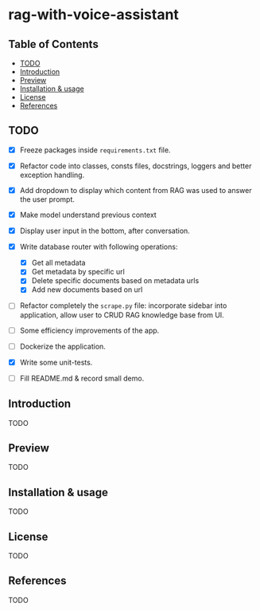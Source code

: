 # rag-with-voice-assistant

## Table of Contents
- [TODO](#todo)
- [Introduction](#introduction)
- [Preview](#preview)
- [Installation & usage](#installation--usage)
- [License](#license)
- [References](#references)

## TODO

- [x] Freeze packages inside `requirements.txt` file.
- [x] Refactor code into classes, consts files, docstrings, loggers and better exception handling.
- [x] Add dropdown to display which content from RAG was used to answer the user prompt.
- [x] Make model understand previous context
- [x] Display user input in the bottom, after conversation.
- [x] Write database router with following operations:
  - [x] Get all metadata
  - [x] Get metadata by specific url
  - [x] Delete specific documents based on metadata urls
  - [x] Add new documents based on url
- [ ] Refactor completely the `scrape.py` file: incorporate sidebar into application, allow user to CRUD RAG knowledge base from UI.
- [ ] Some efficiency improvements of the app.
- [ ] Dockerize the application.
- [x] Write some unit-tests.
- [ ] Fill README.md & record small demo. 


## Introduction

TODO

## Preview

TODO

## Installation & usage

TODO

## License

TODO

## References

TODO

